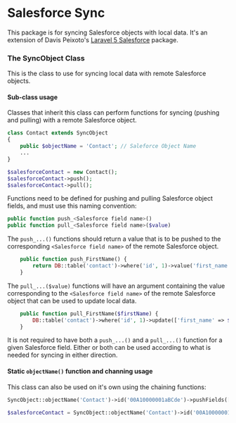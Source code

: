 # Salesforce Sync

This package is for syncing Salesforce objects with local data. It's an extension of Davis Peixoto's [Laravel 5 Salesforce](https://github.com/davispeixoto/Laravel-5-Salesforce) package.

### The SyncObject Class
This is the class to use for syncing local data with remote Salesforce objects.

#### Sub-class usage
Classes that inherit this class can perform functions for syncing (pushing and pulling) with a remote Salesforce object.

```PHP
class Contact extends SyncObject
{
    public $objectName = 'Contact'; // Saleforce Object Name
    ...
}

$salesforceContact = new Contact();
$salesforceContact->push();
$salesforceContact->pull();
```

Functions need to be defined for pushing and pulling Salesforce object fields, and must use this naming convention:
```PHP
public function push_<Salesforce field name>()
public function pull_<Salesforce field name>($value)
```

The `push_...()` functions should return a value that is to be pushed to the corresponding `<Salesforce field name>` of the remote Salesforce object.
```PHP
    public function push_FirstName() {
        return DB::table('contact')->where('id', 1)->value('first_name');
    }
```

The `pull_...($value)` functions will have an argument containing the value corresponding to the `<Salesforce field name>` of the remote Salesforce object that can be used to update local data.
```PHP
    public function pull_FirstName($firstName) {
        DB::table('contact')->where('id', 1)->update(['first_name' => $firstName]);
    }
```

It is not required to have both a `push_...()` and a `pull_...()` function for a given Salesforce field. Either or both can be used according to what is needed for syncing in either direction.

#### Static `objectName()` function and channing usage

This class can also be used on it's own using the chaining functions:
```PHP
SyncObject::objectName('Contact')->id('00A10000001aBCde')->pushFields(['FirstName' => 'John', 'LastName' => 'Doe'])->push();

$salesforceContact = SyncObject::objectName('Contact')->id('00A10000001aBCde')->pullFields(['FirstName', 'LastName'])->pull();
```
